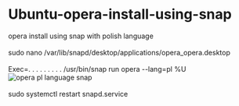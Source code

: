 # Ubuntu-opera-install-using-snap
opera install using snap with polish language
<br>
<br>
sudo nano /var/lib/snapd/desktop/applications/opera_opera.desktop
<br>
<br>
Exec=. . . . . . . . .  /usr/bin/snap run opera --lang=pl %U
<br>
![opera pl language snap](https://user-images.githubusercontent.com/98317764/231872780-7ba352c1-e6dc-41f7-a5bc-cb6737f0e5db.PNG)
<br>
<br>
sudo systemctl restart snapd.service
